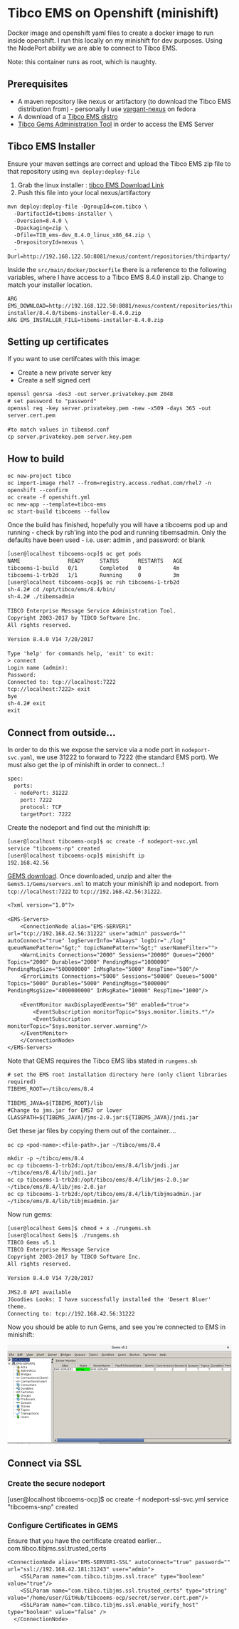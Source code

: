 # Tibco EMS on Openshift (minishift)

Docker image and openshift yaml files to create a docker image to run inside openshift.  I run this locally on my minishift for dev purposes.  Using the NodePort ability we are able to connect to Tibco EMS.

Note: this container runs as root, which is naughty.

## Prerequisites

- A maven repository like nexus or artifactory (to download the Tibco EMS distribution from) - personally I use [vargant-nexus](https://github.com/welshstew/vagrant-nexus) on fedora
- A download of a [Tibco EMS distro](https://tap.tibco.com/storefront/trialware/tibco-enterprise-message-service/prod15032.html)
- [Tibco Gems Administration Tool](https://community.tibco.com/wiki/graphical-administration-tool-tibcor-ems-gems) in order to access the EMS Server

## Tibco EMS Installer

Ensure your maven settings are correct and upload the Tibco EMS zip file to that repository using `mvn deploy:deploy-file`

1.  Grab the linux installer : [tibco EMS Download Link](https://tap.tibco.com/storefront/trialware/tibco-enterprise-message-service/prod15032.html)
2.  Push this file into your local nexus/artifactory

```
mvn deploy:deploy-file -DgroupId=com.tibco \
  -DartifactId=tibems-installer \
  -Dversion=8.4.0 \
  -Dpackaging=zip \
  -Dfile=TIB_ems-dev_8.4.0_linux_x86_64.zip \
  -DrepositoryId=nexus \
  -Durl=http://192.168.122.50:8081/nexus/content/repositories/thirdparty/

```

Inside the `src/main/docker/Dockerfile` there is a reference to the following variables, where I have access to a Tibco EMS 8.4.0 install zip.  Change to match your installer location.

```
ARG EMS_DOWNLOAD=http://192.168.122.50:8081/nexus/content/repositories/thirdparty/com/tibco/tibems-installer/8.4.0/tibems-installer-8.4.0.zip
ARG EMS_INSTALLER_FILE=tibems-installer-8.4.0.zip
```

## Setting up certificates

If you want to use certifcates with this image:

- Create a new private server key
- Create a self signed cert

```
openssl genrsa -des3 -out server.privatekey.pem 2048
# set password to "password"
openssl req -key server.privatekey.pem -new -x509 -days 365 -out server.cert.pem

#to match values in tibemsd.conf
cp server.privatekey.pem server.key.pem

```

## How to build

```
oc new-project tibco
oc import-image rhel7 --from=registry.access.redhat.com/rhel7 -n openshift --confirm
oc create -f openshift.yml
oc new-app --template=tibco-ems
oc start-build tibcoems --follow

```

Once the build has finished, hopefully you will have a tibcoems pod up and running - check by rsh'ing into the pod and running tibemsadmin.  Only the defaults have been used - i.e. user: admin , and password: <empty> or blank

```
[user@localhost tibcoems-ocp]$ oc get pods
NAME               READY     STATUS      RESTARTS   AGE
tibcoems-1-build   0/1       Completed   0          4m
tibcoems-1-trb2d   1/1       Running     0          3m
[user@localhost tibcoems-ocp]$ oc rsh tibcoems-1-trb2d
sh-4.2# cd /opt/tibco/ems/8.4/bin/
sh-4.2# ./tibemsadmin

TIBCO Enterprise Message Service Administration Tool.
Copyright 2003-2017 by TIBCO Software Inc.
All rights reserved.

Version 8.4.0 V14 7/20/2017

Type 'help' for commands help, 'exit' to exit:
> connect
Login name (admin): 
Password: 
Connected to: tcp://localhost:7222
tcp://localhost:7222> exit
bye
sh-4.2# exit
exit
```


## Connect from outside...

In order to do this we expose the service via a node port in `nodeport-svc.yaml`, we use 31222 to forward to 7222 (the standard EMS port).  We must also get the ip of minishift in order to connect...!

```
spec:
  ports:
  - nodePort: 31222
    port: 7222
    protocol: TCP
    targetPort: 7222
```

Create the nodeport and find out the minishift ip:

```
[user@localhost tibcoems-ocp]$ oc create -f nodeport-svc.yml
service "tibcoems-np" created
[user@localhost tibcoems-ocp]$ minishift ip
192.168.42.56
```

[GEMS download](https://community.tibco.com/modules/graphical-administration-tool-tibcor-ems).  Once downloaded, unzip and alter the `Gems5.1/Gems/servers.xml` to match your minishift ip and nodeport.  from `tcp://localhost:7222` to `tcp://192.168.42.56:31222`.

```
<?xml version="1.0"?>

<EMS-Servers>
    <ConnectionNode alias="EMS-SERVER1" url="tcp://192.168.42.56:31222" user="admin" password="" autoConnect="true" logServerInfo="Always" logDir="./log" queueNamePattern="&gt;" topicNamePattern="&gt;" userNameFilter="">
	<WarnLimits Connections="2000" Sessions="20000" Queues="2000" Topics="2000" Durables="2000" PendingMsgs="1000000" PendingMsgSize="500000000" InMsgRate="5000" RespTime="500"/>
	<ErrorLimits Connections="5000" Sessions="50000" Queues="5000" Topics="5000" Durables="5000" PendingMsgs="5000000"  PendingMsgSize="4000000000" InMsgRate="10000" RespTime="1000"/>
	
	<EventMonitor maxDisplayedEvents="50" enabled="true">
	    <EventSubscription monitorTopic="$sys.monitor.limits.*"/>
	    <EventSubscription monitorTopic="$sys.monitor.server.warning"/>
	</EventMonitor>
    </ConnectionNode>
</EMS-Servers>
```

Note that GEMS requires the Tibco EMS libs stated in `rungems.sh`

```
# set the EMS root installation directory here (only client libraries required)
TIBEMS_ROOT=~/tibco/ems/8.4

TIBEMS_JAVA=${TIBEMS_ROOT}/lib
#Change to jms.jar for EMS7 or lower
CLASSPATH=${TIBEMS_JAVA}/jms-2.0.jar:${TIBEMS_JAVA}/jndi.jar
```

Get these jar files by copying them out of the container....

`oc cp <pod-name>:<file-path>.jar ~/tibco/ems/8.4`

```
mkdir -p ~/tibco/ems/8.4
oc cp tibcoems-1-trb2d:/opt/tibco/ems/8.4/lib/jndi.jar ~/tibco/ems/8.4/lib/jndi.jar
oc cp tibcoems-1-trb2d:/opt/tibco/ems/8.4/lib/jms-2.0.jar ~/tibco/ems/8.4/lib/jms-2.0.jar
oc cp tibcoems-1-trb2d:/opt/tibco/ems/8.4/lib/tibjmsadmin.jar ~/tibco/ems/8.4/lib/tibjmsadmin.jar
```

Now run gems:

```
[user@localhost Gems]$ chmod + x ./rungems.sh 
[user@localhost Gems]$ ./rungems.sh 
TIBCO Gems v5.1
TIBCO Enterprise Message Service
Copyright 2003-2017 by TIBCO Software Inc.
All rights reserved.

Version 8.4.0 V14 7/20/2017

JMS2.0 API available
JGoodies Looks: I have successfully installed the 'Desert Bluer' theme.
Connecting to: tcp://192.168.42.56:31222
```


Now you should be able to run Gems, and see you're connected to EMS in minishift:

![GEMS Screenshot](gems-connected.png)


## Connect via SSL

### Create the secure nodeport

[user@localhost tibcoems-ocp]$ oc create -f nodeport-ssl-svc.yml
service "tibcoems-snp" created

### Configure Certificates in GEMS

Ensure that you have the certificate created earlier... com.tibco.tibjms.ssl.trusted_certs

```
<ConnectionNode alias="EMS-SERVER1-SSL" autoConnect="true" password="" url="ssl://192.168.42.181:31243" user="admin">
    <SSLParam name="com.tibco.tibjms.ssl.trace" type="boolean" value="true"/>
    <SSLParam name="com.tibco.tibjms.ssl.trusted_certs" type="string" value="/home/user/GitHub/tibcoems-ocp/secret/server.cert.pem"/>
    <SSLParam name="com.tibco.tibjms.ssl.enable_verify_host" type="boolean" value="false" />
  </ConnectionNode>
```